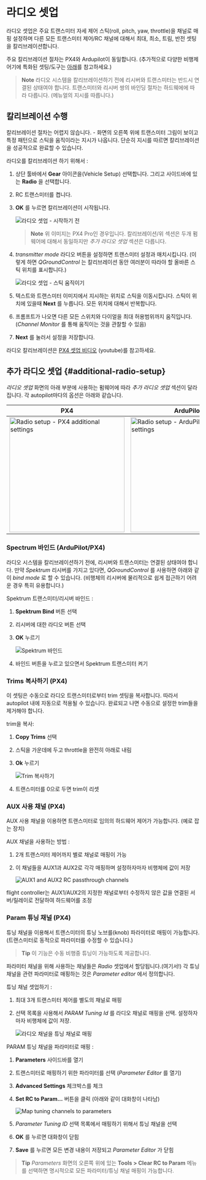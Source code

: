 # 라디오 셋업

라디오 셋업은 주요 트랜스미터 자세 제어 스틱(roll, pitch, yaw, throttle)을 채널로 매핑 설정하며 다른 모든 트랜스미터 제어/RC 채널에 대해서 최대, 최소, 트림, 반전 셋팅을 칼리브레이션합니다.

주요 칼리브레이션 절차는 PX4와 Ardupilot이 동일합니다. (추가적으로 다양한 비행제어기에 특화된 셋팅/도구는 [아래](#additional-radio-setup)를 참고하세요.)

> **Note** 라디오 시스템을 칼리브레이션하기 전에 리시버와 트랜스미터는 반드시 연결된 상태여야 합니다. 트랜스미터와 리시버 쌍의 바인딩 절차는 하드웨에에 따라 다릅니다. (메뉴얼의 지시를 따릅니다.)



## 칼리브레이션 수행

칼리브레이션 절차는 어렵지 않습니다. - 화면의 오른쪽 위에 트랜스미터 그림이 보이고 특정 패턴으로 스틱을 움직이라는 지시가 나옵니다. 단순히 지시를 따르면 칼리브레이션을 성공적으로 완료할 수 있습니다.

라디오를 칼리브레이션 하기 위해서 :

1. 상단 툴바에서 **Gear** 아이콘을(Vehicle Setup) 선택합니다. 그리고 사이드바에 있는 **Radio** 을 선택합니다.
1. RC 트랜스미터를 켭니다.
1. **OK** 를 누르면 칼리브레이션이 시작됩니다.

   ![라디오 셋업 - 시작하기 전](../../assets/setup/radio_start_setup.jpg)

   > **Note** 위 이미지는 PX4 Pro인 경우입니다. 칼리브레이션/위 섹션은 두개 펌웨어에 대해서 동일하지만 *추가 라디오 셋업* 섹션은 다릅니다.

1. *transmitter mode* 라디오 버튼을 설정하면 트랜스미터 설정과 매치시킵니다. (이렇게 하면 *QGroundControl* 는 칼리브레이션 동안 여러분이 따라야 할 올바른 스틱 위치를 표시합니다.)

   ![라디오 셋업 - 스틱 움직이기](../../assets/setup/radio_sticks_throttle.jpg)

1. 텍스트와 트랜스미터 이미지에서 지시하는 위치로 스틱을 이동시킵니다. 스틱이 위치에 있을때 **Next** 를 누릅니다. 모든 위치에 대해서 반복합니다.
1. 프롬프트가 나오면 다른 모든 스위치와 다이얼을 최대 허용범위까지 움직입니다.(*Channel Monitor* 를 통해 움직이는 것을 관찰할 수 있음)

1. **Next** 를 눌러서 설정을 저장합니다.

라디오 칼리브레이션은 [PX4 셋업 비디오](https://youtu.be/91VGmdSlbo4?t=4m30s) (youtube)를 참고하세요.



## 추가 라디오 셋업 {#additional-radio-setup}

*라디오 셋업* 화면의 아래 부분에 사용하는 펌웨어에 따라 *추가 라디오 셋업* 섹션이 달라집니다. 각 autopilot마다의 옵션은 아래와 같습니다.

PX4 | ArduPilot
---|---
<img src="../../assets/setup/radio_additional_radio_setup_px4.jpg" title="Radio setup - PX4 additional settings" width="300px" /> | <img src="../../assets/setup/radio_additional_radio_setup_ardupilot.jpg" title="Radio setup - ArduPilot additional settings" width="300px" />


### Spectrum 바인드 (ArduPilot/PX4)

라디오 시스템을 칼리브레이션하기 전에, 리시버와 트랜스미터는 연결된 상태여야 합니다. 만약 *Spektrum* 리시버를 가지고 있다면, *QGroundControl* 를 사용하면 아래와 같이 *bind mode* 로 할 수 있습니다. (비행체의 리시버에 물리적으로 쉽게 접근하기 어려운 경우 특히 유용합니다.)

Spektrum 트랜스미터/리시버 바인드 :

1. **Spektrum Bind** 버튼 선택
1. 리시버에 대한 라디오 버튼 선택
1. **OK** 누르기

   ![Spektrum 바인드](../../assets/setup/radio_additional_setup_spectrum_bind_select_channels.jpg)

1. 바인드 버튼을 누르고 있으면서 Spektrum 트랜스미터 켜기


### Trims 복사하기 (PX4)

이 셋팅은 수동으로 라디오 트랜스미터로부터 trim 셋팅을 복사합니다. 따라서 autopilot 내에 자동으로 적용될 수 있습니다. 완료되고 나면 수동으로 설정한 trim들을 제거해야 합니다.

trim을 복사:

1. **Copy Trims** 선택
1. 스틱을 가운데에 두고 throttle을 완전히 아래로 내림
1. **Ok** 누르기

   ![Trim 복사하기](../../assets/setup/radio_additional_radio_setup_copy_trims_px4.jpg)

1. 트랜스미터를 0으로 두면 trim이 리셋



### AUX 사용 채널 (PX4)

AUX 사용 채널을 이용하면 트랜스미터로 임의의 하드웨어 제어가 가능합니다. (예로 잡는 장치)

AUX 채널을 사용하는 방법 :

1. 2개 트랜스미터 제어까지 별로 채널로 매핑이 가능
1. 이 채널들을 AUX1과 AUX2로 각각 매핑하며 설정하자마자 비행체에 값이 저장

   ![AUX1 and AUX2 RC passthrough channels](../../assets/setup/radio_additional_setup_aux_passthrough_channels_px4.jpg)

flight controller는 AUX1/AUX2의 지정한 채널로부터 수정하지 않은 값을 연결된 서버/릴레이로 전달하여 하드웨어를 조정


### Param 튜닝 채널 (PX4)

튜닝 채널을 이용해서 트랜스미터의 튜닝 노브를(knob) 파라미터로 매핑이 가능합니다. (트랜스미터로 동적으로 파라미터를 수정할 수 있습니다.)

> **Tip** 이 기능은 수동 비행중 튜닝이 가능하도록 제공합니다.

파라미터 채널을 위해 사용하는 채널들은 *Radio* 셋업에서 할당됩니다.(여기서!) 각 튜닝 채널을 관련 파라미터로 매핑하는 것은 *Parameter editor* 에서 정의합니다.

튜닝 채널 셋업하기 :

1. 최대 3개 트랜스미터 제어를 별도의 채널로 매핑
1. 선택 목록을 사용해서 *PARAM Tuning Id* 를 라디오 채널로 매핑을 선택. 설정하자마자 비행체에 값이 저장.

   ![라디오 채널을 튜닝 채널로 매핑](../../assets/setup/radio_additional_radio_setup_param_tuning_px4.jpg)

PARAM 튜닝 채널을 파라미터로 매핑 :

1. **Parameters** 사이드바를 열기
1. 트랜스미터로 매핑하기 위한 파라미터를 선택 (*Parameter Editor* 를 열기)
1. **Advanced Settings** 체크박스를 체크
1. **Set RC to Param...** 버튼을 클릭 (아래와 같이 대화창이 나타남)

   ![Map tuning channels to parameters](../../assets/setup/parameters_radio_channel_mapping_px4.jpg)
1. *Parameter Tuning ID* 선택 목록에서 매핑하기 위해서 튜닝 채널을 선택
1. **OK** 를 누르면 대화창이 닫힘
1. **Save** 를 누르면 모든 변경 내용이 저장되고 *Parameter Editor* 가 닫힘


> **Tip** *Parameters* 화면의 오른쪽 위에 있는 **Tools > Clear RC to Param** 메뉴를 선택하면 명시적으로 모든 파라미터/튜닝 채널 매핑이 가능합니다.
